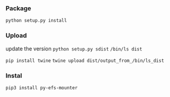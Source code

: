 ### Package
`python setup.py install`

### Upload
update the version
`python setup.py sdist`
`/bin/ls dist`

`pip install twine`
`twine upload dist/output_from_/bin/ls_dist`

### Instal
`pip3 install py-efs-mounter`
